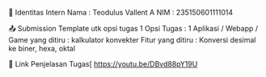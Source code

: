 👤 Identitas Intern
Nama : Teodulus Vallent A
NIM : 235150601111014

📤 Submission
Template utk opsi tugas 1
Opsi Tugas : 1
Aplikasi / Webapp / Game yang ditiru : kalkulator konvekter
Fitur yang ditiru : Konversi desimal ke biner, hexa, oktal

🔗 Link Penjelasan Tugas[
https://youtu.be/DBvd88pY19U
